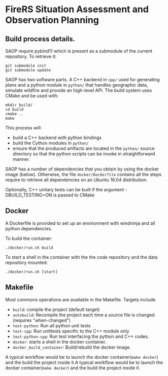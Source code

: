 FireRS Situation Assessment and Observation Planning
====================================================

Build process details.
-----

SAOP require pybind11 which is present as a submodule of the current repository. To retrieve it:

    git submodule init
    git submodule update

SAOP has two software parts. A C++ backend in `cpp/` used for generating plans and a python module in `python/` that handles geographic data, simulate wildfire and provide an high-level API.
The build system uses CMake and be used with:

    mkdir build/
    cd build
    cmake ..
    make
    
This process will:
 - build a C++ backend with python bindings
 - build the Cython modules in `python/`
 - ensure that the produced artifacts are located in the `python/` source directory so that the python scripts can be invoke in straightforward manner. 

SAOP has a number of dependencies that you obtain by using the docker image (below).
Otherwise, the file `docker/Dockerfile` contains all the steps require to retrieve all dependencies on an Ubuntu 16.04 distribution.

Optionally, C++ unitary tests can be built if the argument -DBUILD_TESTING=ON is passed to CMake

Docker
------

A Dockerfile is provided to set up an environment with windninja and all python dependencies.

To build the container:

    ./docker/run.sh build

To start a shell in the container with the the code repository and the data repository mounted:

    ./docker/run.sh [start]
    

Makefile
--------

Most commons operations are available in the Makefile. Targets include

- `build`: compile the project (default target) 
- `autobuild`: Recompile the project each time a source file is changed (requires "when-changed")
- `test-python`: Run all python unit tests
- `test-cpp`: Run unittests specific to the C++ module only
- `test-python-cpp`: Run test interfacing the python and C++ codes.
- `docker`: starts a shell in the docker container.
- `docker_build_container`: Build/rebuild the docker image. 


A typical workflow would be to launch the docker container(`make docker`) and the build the project inside it.A typical workflow would be to launch the docker container(`make docker`) and the build the project inside it.
